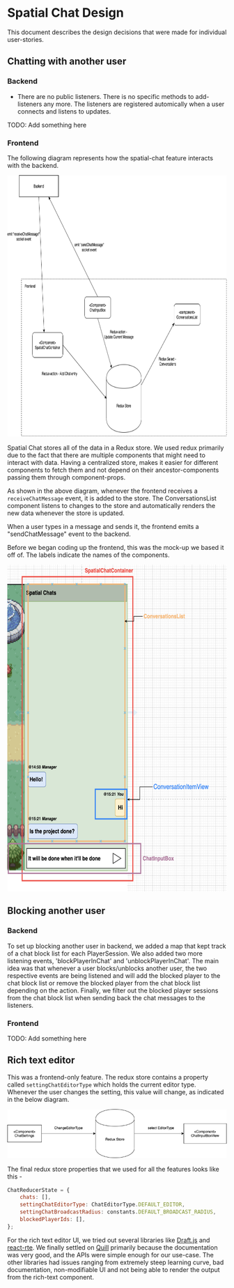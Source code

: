 # Spatial Chat Design

This document describes the design decisions that were made for individual user-stories.


## Chatting with another user

### Backend
- There are no public listeners. There is no specific methods to add-listeners any more. The listeners are registered automically when a user connects and listens to updates.

TODO: Add something here


### Frontend

The following diagram represents how the spatial-chat feature interacts with the backend.

<kbd>
	<img src="docs/frontend-conversations-diag.png" alt="Frontend architecture" height="600px"/>
</kbd>


Spatial Chat stores all of the data in a Redux store. We used redux primarily due to the fact that there are multiple components that might need to interact with data. Having a centralized store, makes it easier for different components to fetch them and not depend on their ancestor-components passing them through component-props.

As shown in the above diagram, whenever the frontend receives a `receiveChatMessage` event, it is added to the store. The ConversationsList component listens to changes to the store and automatically renders the new data whenever the store is updated.

When a user types in a message and sends it, the frontend emits a "sendChatMessage" event to the backend.

Before we began coding up the frontend, this was the mock-up we based it off of. The labels indicate the names of the components. 

<kbd>
	<img src="docs/frontend-chat-mockup.png" alt="Frontend Mock"  height="750px"/>
</kbd>


## Blocking another user

### Backend

To set up blocking another user in backend, we added a map that kept track of a chat block list for each PlayerSession. We also added two more listening events, 'blockPlayerInChat' and 'unblockPlayerInChat'. The main idea was that whenever a user blocks/unblocks another user, the two respective  events are being listened and will add the blocked player to the chat block list or remove the blocked player from the chat block list depending on the action. Finally, we filter out the blocked player sessions from the chat block list when sending back the chat messages to the listeners.

### Frontend

TODO: Add something here


## Rich text editor

This was a frontend-only feature. The redux store contains a property called     `settingChatEditorType` which holds the current editor type. Whenever the user changes the setting, this value will change, as indicated in the below diagram. 

<kbd>
	<img src="docs/rich-text-editor-arch.png" alt="Rich text editor Component interaction"/>
</kbd>

The final redux store properties that we used for all the features looks like this - 

```js
ChatReducerState = {
    chats: [],
    settingChatEditorType: ChatEditorType.DEFAULT_EDITOR,
    settingChatBroadcastRadius: constants.DEFAULT_BROADCAST_RADIUS,
    blockedPlayerIds: [],
};
```

For the rich text editor UI, we tried out several libraries like [Draft.js](https://github.com/facebook/draft-js) and [react-rte](https://github.com/sstur/react-rte). We finally settled on [Quill](https://github.com/quilljs/quill) primarily because the documentation was very good, and the APIs were simple enough for our use-case. The other libraries had issues ranging from extremely steep learning curve, bad documentation, non-modifiable UI and not being able to render the output from the rich-text component.



